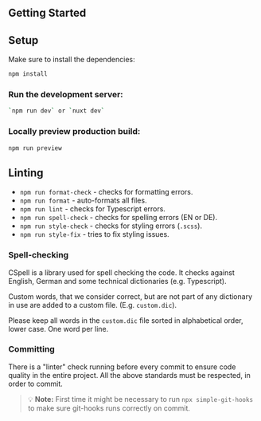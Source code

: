 ## Getting Started

## Setup

Make sure to install the dependencies:

```bash
npm install
```

### Run the development server:

```bash
`npm run dev` or `nuxt dev`
```

### Locally preview production build:

```bash
npm run preview
```

## Linting
* `npm run format-check` - checks for formatting errors.
* `npm run format` - auto-formats all files.
* `npm run lint` - checks for Typescript errors.
* `npm run spell-check` - checks for spelling errors (EN or DE).
* `npm run style-check` - checks for styling errors (`.scss`).
* `npm run style-fix` - tries to fix styling issues.

### Spell-checking
CSpell is a library used for spell checking the code. It checks against English, German and some technical dictionaries (e.g. Typescript).

Custom words, that we consider correct, but are not part of any dictionary in use are added to a custom file. (E.g. `custom.dic`).

Please keep all words in the `custom.dic` file sorted in alphabetical order, lower case. One word per line.

### Committing

There is a "linter" check running before every commit to ensure code quality in the entire project. All the above standards must be respected, in order to commit.

> 💡 **Note:** First time it might be necessary to run `npx simple-git-hooks` to make sure git-hooks runs correctly on commit.
